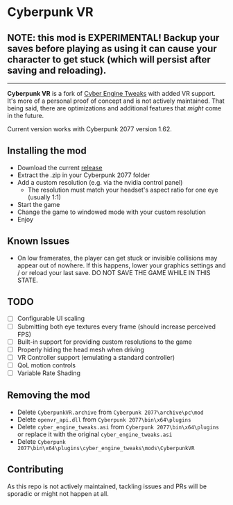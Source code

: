 # Cyberpunk VR

## NOTE: this mod is **EXPERIMENTAL!** Backup your saves before playing as using it can cause your character to get stuck (which will persist after saving and reloading).
---

**Cyberpunk VR** is a fork of [Cyber Engine Tweaks](https://github.com/maximegmd/CyberEngineTweaks) with added VR support. It's more of a personal proof of concept and is not actively maintained. That being said, there are optimizations and additional features that *might* come in the future.

Current version works with Cyberpunk 2077 version 1.62.

## Installing the mod
- Download the current [release](https://github.com/toreskovic/CyberpunkVR/releases/download/v0.1.0/CyberpunkVR-v0.1.0.zip)
- Extract the .zip in your Cyberpunk 2077 folder
- Add a custom resolution (e.g. via the nvidia control panel)
    - The resolution must match your headset's aspect ratio for one eye (usually 1:1)
- Start the game
- Change the game to windowed mode with your custom resolution
- Enjoy

## Known Issues
- On low framerates, the player can get stuck or invisible collisions may appear out of nowhere. If this happens, lower your graphics settings and / or reload your last save. DO NOT SAVE THE GAME WHILE IN THIS STATE.

## TODO
- [ ] Configurable UI scaling
- [ ] Submitting both eye textures every frame (should increase perceived FPS)
- [ ] Built-in support for providing custom resolutions to the game
- [ ] Properly hiding the head mesh when driving
- [ ] VR Controller support (emulating a standard controller)
- [ ] QoL motion controls
- [ ] Variable Rate Shading

## Removing the mod
- Delete `CyberpunkVR.archive` from `Cyberpunk 2077\archive\pc\mod`
- Delete `openvr_api.dll` from `Cyberpunk 2077\bin\x64\plugins`
- Delete `cyber_engine_tweaks.asi` from `Cyberpunk 2077\bin\x64\plugins` or replace it with the original `cyber_engine_tweaks.asi`
- Delete `Cyberpunk 2077\bin\x64\plugins\cyber_engine_tweaks\mods\CyberpunkVR`

## Contributing

As this repo is not actively maintained, tackling issues and PRs will be sporadic or might not happen at all.
